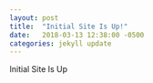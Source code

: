 ```yaml
---
layout: post
title:  "Initial Site Is Up!"
date:   2018-03-13 12:38:00 -0500
categories: jekyll update
---
```


Initial Site Is Up
